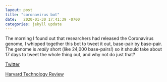 ```yaml
---
layout: post
title: "coronavirus bot"
date:   2020-01-30 17:41:39 -0700
categories: jekyll update
---
```

The morning I found out that researchers had released the Coronavirus genome, I whipped together this bot to tweet it out, base-pair by base-pair. The genome is *really* short (like 24,000 base-pairs!) so it should take about 17 days to tweet the whole thing out, and why not do just that?

<a href="https://twitter.com/coronavirus_bot">Twitter</a>

<a href="https://harvardtechnologyreview.com/2020/05/17/covid-19-art/">Harvard Technology Review</a>